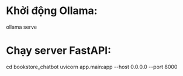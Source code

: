 # Khởi động Ollama:

ollama serve

# Chạy server FastAPI:

cd bookstore_chatbot
uvicorn app.main:app --host 0.0.0.0 --port 8000
